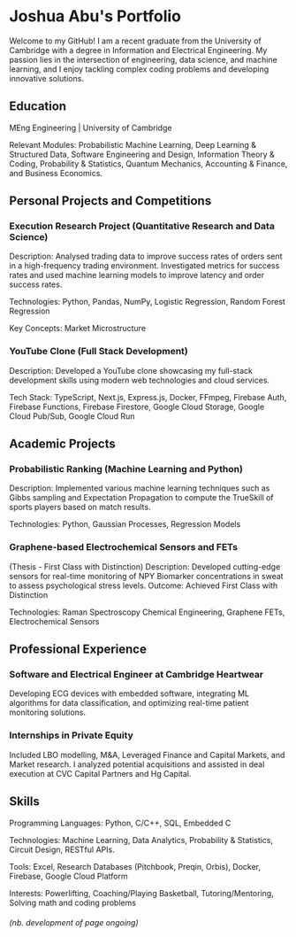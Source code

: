 # Joshua Abu's Portfolio
Welcome to my GitHub! I am a recent graduate from the University of Cambridge with a degree in Information and Electrical Engineering. My passion lies in the intersection of engineering, data science, and machine learning, and I enjoy tackling complex coding problems and developing innovative solutions.

## Education
 MEng Engineering | University of Cambridge

 Relevant Modules: Probabilistic Machine Learning, Deep Learning & Structured Data, Software Engineering and Design, Information Theory & Coding, Probability & Statistics, Quantum Mechanics, Accounting & Finance, and Business Economics.

## Personal Projects and Competitions

### Execution Research Project (Quantitative Research and Data Science)
Description: Analysed trading data to improve success rates of orders sent in a high-frequency trading environment. Investigated metrics for success rates and used machine learning models to improve latency and order success rates.

Technologies: Python, Pandas, NumPy, Logistic Regression, Random Forest Regression

Key Concepts: Market Microstructure

### YouTube Clone (Full Stack Development)
Description: Developed a YouTube clone showcasing my full-stack development skills using modern web technologies and cloud services.

Tech Stack: TypeScript, Next.js, Express.js, Docker, FFmpeg, Firebase Auth, Firebase Functions, Firebase Firestore, Google Cloud Storage, Google Cloud Pub/Sub, Google Cloud Run

## Academic Projects
### Probabilistic Ranking (Machine Learning and Python)
Description: Implemented various machine learning techniques such as Gibbs sampling and Expectation Propagation to compute the TrueSkill of sports players based on match results.

Technologies: Python, Gaussian Processes, Regression Models
### Graphene-based Electrochemical Sensors and FETs 
  (Thesis - First Class with Distinction)
Description: Developed cutting-edge sensors for real-time monitoring of NPY Biomarker concentrations in sweat to assess psychological stress levels.
Outcome: Achieved First Class with Distinction

Technologies: Raman Spectroscopy Chemical Engineering, Graphene FETs, Electrochemical Sensors

## Professional Experience
### Software and Electrical Engineer at Cambridge Heartwear
Developing ECG devices with embedded software, integrating ML algorithms for data classification, and optimizing real-time patient monitoring solutions.

### Internships in Private Equity
Included LBO modelling, M&A, Leveraged Finance and Capital Markets, and Market research.
I analyzed potential acquisitions and assisted in deal execution at CVC Capital Partners and Hg Capital.

## Skills
Programming Languages: Python, C/C++, SQL, Embedded C

Technologies: Machine Learning, Data Analytics, Probability & Statistics, Circuit Design, RESTful APIs.

Tools: Excel, Research Databases (Pitchbook, Preqin, Orbis), Docker, Firebase, Google Cloud Platform

Interests: Powerlifting, Coaching/Playing Basketball, Tutoring/Mentoring, Solving math and coding problems

###### *(nb. development of page ongoing)*

